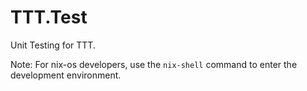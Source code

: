 # TTT.Test
Unit Testing for TTT.

Note: For nix-os developers, use the `nix-shell` command to enter the development environment.